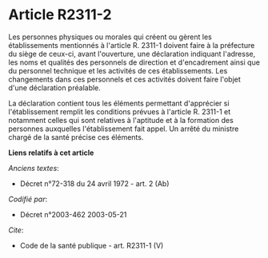 # Article R2311-2

Les personnes physiques ou morales qui créent ou gèrent les établissements mentionnés à l'article R. 2311-1 doivent faire à
la préfecture du siège de ceux-ci, avant l'ouverture, une déclaration indiquant l'adresse, les noms et qualités des
personnels de direction et d'encadrement ainsi que du personnel technique et les activités de ces établissements. Les
changements dans ces personnels et ces activités doivent faire l'objet d'une déclaration préalable.

La déclaration contient tous les éléments permettant d'apprécier si l'établissement remplit les conditions prévues à
l'article R. 2311-1 et notamment celles qui sont relatives à l'aptitude et à la formation des personnes auxquelles
l'établissement fait appel. Un arrêté du ministre chargé de la santé précise ces éléments.

**Liens relatifs à cet article**

_Anciens textes_:

  - Décret n°72-318 du 24 avril 1972 - art. 2 (Ab)

_Codifié par_:

  - Décret n°2003-462 2003-05-21

_Cite_:

  - Code de la santé publique - art. R2311-1 (V)
